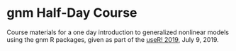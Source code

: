 # gnm Half-Day Course

Course materials for a one day introduction to generalized nonlinear models using the gnm R packages, given as part of the [useR! 2019](http://www.user2019.fr/tutorials/), July 9, 2019.

